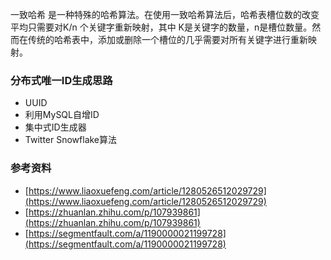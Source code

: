  一致哈希 是一种特殊的哈希算法。在使用一致哈希算法后，哈希表槽位数的改变平均只需要对K/n 个关键字重新映射，其中 K是关键字的数量，n是槽位数量。然而在传统的哈希表中，添加或删除一个槽位的几乎需要对所有关键字进行重新映射。


### 分布式唯一ID生成思路
 - UUID
 - 利用MySQL自增ID
 - 集中式ID生成器
 - Twitter Snowflake算法

### 参考资料
 - [https://www.liaoxuefeng.com/article/1280526512029729](https://www.liaoxuefeng.com/article/1280526512029729)
 - [https://zhuanlan.zhihu.com/p/107939861](https://zhuanlan.zhihu.com/p/107939861)
 -  [https://segmentfault.com/a/1190000021199728](https://segmentfault.com/a/1190000021199728)